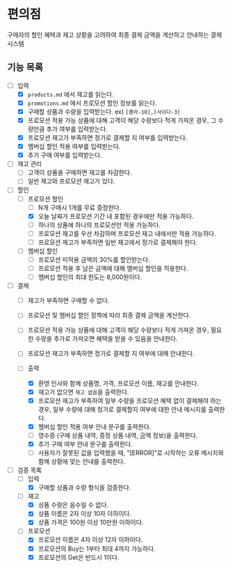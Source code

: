 # 편의점

구매자의 할인 혜택과 재고 상황을 고려하여 최종 결제 금액을 계산하고 안내하는 결제 시스템

## 기능 목록

- [ ] 입력
    - [x] `products.md` 에서 재고를 읽는다.
    - [x] `promotions.md` 에서 프로모션 할인 정보를 읽는다.
    - [x] 구매할 상품과 수량을 입력받는다. ex) `[콜라-10],[사이다-3]`
    - [x] 프로모션 적용 가능 상품에 대해 고객이 해당 수량보다 적게 가져온 경우, 그 수량만큼 추가 여부를 입력받는다.
    - [x] 프로모션 재고가 부족하면 정가로 결제할 지 여부를 입력받는다.
    - [x] 멤버십 할인 적용 여부를 입력받는다.
    - [x] 추가 구매 여부를 입력받는다.

- [ ] 재고 관리
    - [ ] 고객이 상품을 구매하면 재고를 차감한다.
    - [ ] 일반 재고와 프로모션 재고가 있다.

- [ ] 할인
    - [ ] 프로모션 할인
        - [ ] N개 구매시 1개를 무료 증정한다.
        - [x] 오늘 날짜가 프로모션 기간 내 포함된 경우에만 적용 가능하다.
        - [ ] 하나의 상품에 하나의 프로모션만 적용 가능하다.
        - [ ] 프로모션 재고를 우선 차감하며 프로모션 재고 내에서만 적용 가능하다.
        - [ ] 프로모션 재고가 부족하면 일반 재고에서 정가로 결제해야 한다.
    - [ ] 멤버십 할인
        - [ ] 프로모션 미적용 금액의 30%를 할인받는다.
        - [ ] 프로모션 적용 후 남은 금액에 대해 멤버십 할인을 적용한다.
        - [ ] 멤버십 할인의 최대 한도는 8,000원이다.

- [ ] 결제
    - [ ] 재고가 부족하면 구매할 수 없다.
    - [ ] 프로모션 및 멤버십 할인 정책에 따라 최종 결제 금액을 계산한다.
    - [ ] 프로모션 적용 가능 상품에 대해 고객이 해당 수량보다 적게 가져온 경우, 필요한 수량을 추가로 가져오면 혜택을 받을 수 있음을 안내한다.
    - [ ] 프로모션 재고가 부족하면 정가로 결제할 지 여부에 대해 안내한다.

  - [ ] 출력
      - [x] 환영 인사와 함께 상품명, 가격, 프로모션 이름, 재고를 안내한다.
      - [x] 재고가 없으면 `재고 없음`을 출력한다.
      - [x] 프로모션 재고가 부족하여 일부 수량을 프로모션 혜택 없이 결제해야 하는 경우, 일부 수량에 대해 정가로 결제할지 여부에 대한 안내 메시지를 출력한다.
      - [x] 멤버십 할인 적용 여부 안내 문구를 출력한다.
      - [ ] 영수증 (구매 상품 내역, 증정 상품 내역, 금액 정보)을 출력한다.
      - [x] 추가 구매 여부 안내 문구를 출력한다.
      - [ ] 사용자가 잘못된 값을 입력했을 때, "[ERROR]"로 시작하는 오류 메시지와 함께 상황에 맞는 안내를 출력한다.

- [ ] 검증 목록
  - [ ] 입력
    - [x] 구매할 상품과 수량 형식을 검증한다.
    
  - [ ] 재고
    - [x] 상품 수량은 음수일 수 없다.
    - [x] 상품 이름은 2자 이상 10자 이하이다.
    - [x] 상품 가격은 100원 이상 10만원 이하이다.
    
  - [ ] 프로모션
    - [x] 프로모션 이름은 4자 이상 12자 이하이다.
    - [x] 프로모션의 Buy는 1부터 최대 4까지 가능하다.
    - [x] 프로모션의 Get은 반드시 1이다.